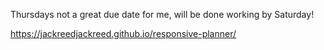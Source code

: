 Thursdays not a great due date for me, will be done working by Saturday!

https://jackreedjackreed.github.io/responsive-planner/